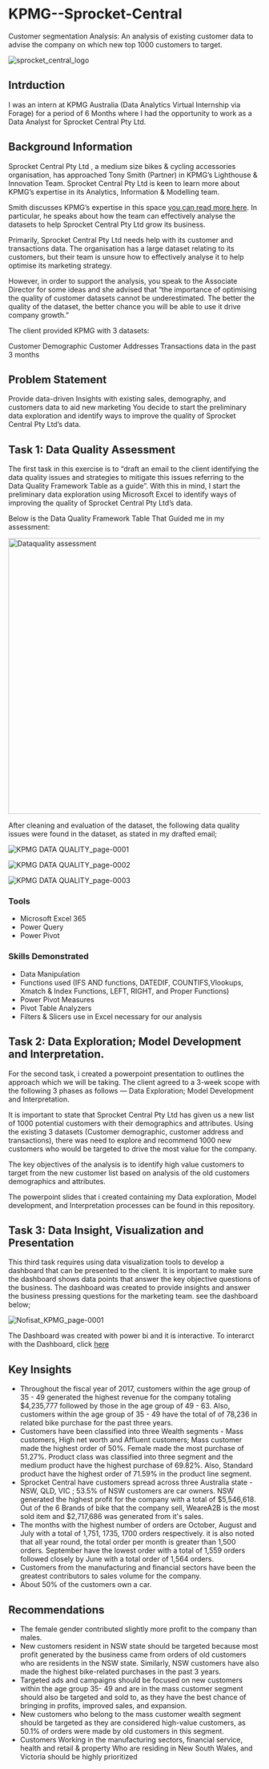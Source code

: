 # KPMG--Sprocket-Central
Customer segmentation Analysis: An analysis of existing customer data to advise the company on which new top 1000 customers to target.

![sprocket_central_logo](https://github.com/NofisatAdegbenro/KPMG--Sprocket-Central/assets/146222025/8df2e896-ba3d-4f42-921b-01623b6d430e)


## Intrduction
I was an intern at KPMG Australia (Data Analytics Virtual Internship via Forage) for a period of 6 Months where I had the opportunity to work as a Data Analyst for Sprocket Central Pty Ltd.

## Background Information
Sprocket Central Pty Ltd , a medium size bikes & cycling accessories organisation, has approached Tony Smith (Partner) in KPMG’s Lighthouse & Innovation Team. Sprocket Central Pty Ltd  is keen to learn more about KPMG’s expertise in its Analytics, Information & Modelling team. 

Smith discusses KPMG’s expertise in this space [you can read more here](https://kpmg.com/au/en/home/services/advisory/management-consulting/digital/data-analytics-modelling.html). In particular, he speaks about how the team can effectively analyse the datasets to help Sprocket Central Pty Ltd grow its business.

Primarily, Sprocket Central Pty Ltd needs help with its customer and transactions data. The organisation has a large dataset relating to its customers, but their team is unsure how to effectively analyse it to help optimise its marketing strategy. 

However, in order to support the analysis, you speak to the Associate Director for some ideas and she advised that “the importance of optimising the quality of customer datasets cannot be underestimated. The better the quality of the dataset, the better chance you will be able to use it drive company growth.”

The client provided KPMG with 3 datasets:

Customer Demographic 
Customer Addresses
Transactions data in the past 3 months


## Problem Statement
Provide data-driven Insights with existing sales, demography, and customers data to aid new marketing You decide to start the preliminary data exploration and identify ways to improve the quality of Sprocket Central Pty Ltd’s data.


## Task 1: Data Quality Assessment
The first task in this exercise is to “draft an email to the client identifying the data quality issues and strategies to mitigate this issues referring to the Data Quality Framework Table as a guide”. With this in mind, I start the preliminary data exploration using Microsoft Excel to identify ways of improving the quality of Sprocket Central Pty Ltd’s data.

Below is the Data Quality Framework Table That Guided me in my assessment:

<img width="551" alt="Dataquality assessment" src="https://github.com/NofisatAdegbenro/KPMG--Sprocket-Central/assets/146222025/9b4a9940-40a5-48fe-a3e7-bef64ac3e52c">

After cleaning and evaluation of the dataset, the following data quality issues were found in the dataset, as stated in my drafted email;

![KPMG DATA QUALITY_page-0001](https://github.com/NofisatAdegbenro/KPMG--Sprocket-Central/assets/146222025/c90af5d4-b8a0-4fdc-ac4d-1302fb11adc9)

![KPMG DATA QUALITY_page-0002](https://github.com/NofisatAdegbenro/KPMG--Sprocket-Central/assets/146222025/bae42d94-3e89-4309-90b0-72dc592d43d9)

![KPMG DATA QUALITY_page-0003](https://github.com/NofisatAdegbenro/KPMG--Sprocket-Central/assets/146222025/1c14840c-acaa-47c0-9141-5e6f62a71e62)

### Tools
- Microsoft Excel 365
- Power Query
- Power Pivot

### Skills Demonstrated
- Data Manipulation
- Functions used (IFS AND functions, DATEDIF, COUNTIFS,Vlookups, Xmatch & Index Functions, LEFT, RIGHT, and Proper Functions)
- Power Pivot Measures
- Pivot Table Analyzers
- Filters & Slicers use in Excel necessary for our analysis

## Task 2: Data Exploration; Model Development and Interpretation.
For the second task, i created a powerpoint presentation to outlines the approach which we will be taking. The client agreed to a 3-week scope with the following 3 phases as follows — Data Exploration; Model Development and Interpretation.

It is important to state that Sprocket Central Pty Ltd has given us a new list of 1000 potential customers with their demographics and attributes. Using the existing 3 datasets (Customer demographic, customer address and transactions), there was need to explore and recommend 1000 new customers who would be targeted to drive the most value for the company. 

The key objectives of the analysis is to identify high value customers to target from the new customer list based on analysis of the old customers demographics and attributes.

The powerpoint slides that i created containing my Data exploration, Model development, and Interpretation processes can be found in this repository.

## Task 3: Data Insight, Visualization and Presentation
This third task requires using data visualization tools to develop a dashboard that can be presented to the client. It is important to make sure the dashboard shows data points that answer the key objective questions of the business. The dashboard was created to provide insights and answer the business pressing questions for the marketing team. see the dashboard below;

![Nofisat_KPMG_page-0001](https://github.com/NofisatAdegbenro/KPMG--Sprocket-Central/assets/146222025/ce2c0b7a-acd3-46fe-a3c0-daf0c294e6de)

The Dashboard was created with power bi and it is interactive. To interarct with the Dashboard, click [here](https://app.powerbi.com/view?r=eyJrIjoiZDMwMTNiMWUtZTRlZC00NjZiLTk2MzMtZjgzMGZjOWZjMGZmIiwidCI6IjE4YWE1MWIzLWRiYzAtNGE1Zi1hODExLTMzZmQyMDQ2ZWFjZiJ9)


## Key Insights
- Throughout the fiscal year of 2017, customers within the age group of 35 - 49 generated the highest revenue for the company  totaling $4,235,777 followed by those in the age group of 49 - 63. Also, customers within the age group of 35 - 49 have the  total of of 78,236 in related bike purchase for the past three years.
- Customers have been classified into three Wealth segments - Mass customers, High net worth and Affluent customers; Mass customer made the highest order of 50%. Female made the most purchase of 51.27%. Product class was classified into three segment and the medium product have the highest purchase of 69.82%. Also, Standard product have the highest order of 71.59% in the product line segment.
- Sprocket Central have customers spread across three Australia state - NSW, QLD, VIC ; 53.5% of NSW customers are car owners. NSW generated the highest profit for the company with a total of $5,546,618. Out of the 6 Brands of bike that the company sell, WeareA2B is the most sold item and  $2,717,686 was generated from it's sales.
- The months with the highest  number of orders are October, August and July with a total of 1,751, 1735, 1700 orders respectively. it is also noted that all year round, the total order per month is greater than 1,500 orders. September have the lowest order with a total of 1,559 orders followed closely by June with a total order of 1,564 orders.
- Customers from the manufacturing and financial sectors have been the greatest contributors to sales volume for the company.
- About 50% of the customers own a car. 

## Recommendations
- The female gender contributed slightly more profit to the company than males.
- New customers resident in NSW state should be targeted because most profit generated by the business came from orders of old customers who are residents in the NSW state. Similarly, NSW customers have also made the highest bike-related purchases in the past 3 years.
- Targeted ads and campaigns should be focused on new customers within the age group 35- 49 and are in the mass customer segment should also be targeted and sold to, as they have the best chance of bringing in profits, improved sales, and expansion.
- New customers who belong to the mass customer wealth segment should be targeted as they are considered high-value customers, as 50.1% of orders were made by old customers in this segment.
- Customers Working in the manufacturing sectors, financial service, health and retail & property Who are residing in New South Wales, and Victoria should be highly prioritized





